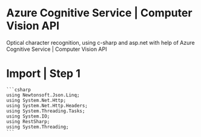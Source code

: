 # Azure Cognitive Service | Computer Vision API 
Optical character recognition, using c-sharp and asp.net with help of Azure Cognitive Service | Computer Vision API

# Import | Step 1
    ```csharp
    using Newtonsoft.Json.Linq;
    using System.Net.Http;
    using System.Net.Http.Headers;
    using System.Threading.Tasks;
    using System.IO;
    using RestSharp;
    using System.Threading;
    ```
